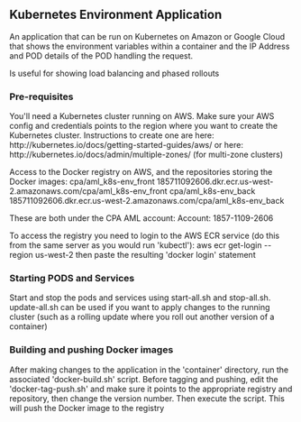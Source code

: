 <h2>Kubernetes Environment Application</h2>

An application that can be run on Kubernetes on Amazon or Google Cloud that shows the environment variables within a container and the IP Address and POD details of the POD handling the request.

Is useful for showing load balancing and phased rollouts

<h3>Pre-requisites</h3>
You'll need a Kubernetes cluster running on AWS. Make sure your AWS config and credentials points to the region where you want to create the Kubernetes cluster. Instructions to create one are here: http://kubernetes.io/docs/getting-started-guides/aws/ or here: http://kubernetes.io/docs/admin/multiple-zones/ (for multi-zone clusters)

Access to the Docker registry on AWS, and the repositories storing the Docker images:
cpa/aml_k8s-env_front
185711092606.dkr.ecr.us-west-2.amazonaws.com/cpa/aml_k8s-env_front
cpa/aml_k8s-env_back
185711092606.dkr.ecr.us-west-2.amazonaws.com/cpa/aml_k8s-env_back

These are both under the CPA AML account:
Account: 1857-1109-2606

To access the registry you need to login to the AWS ECR service (do this from the same server as you would run 'kubectl'):
aws ecr get-login --region us-west-2
then paste the resulting 'docker login' statement 

<h3>Starting PODS and Services</h3>
Start and stop the pods and services using start-all.sh and stop-all.sh. update-all.sh can be used if you want to apply changes to the running cluster (such as a rolling update where you roll out another version of a container)

<h3>Building and pushing Docker images</h3>
After making changes to the application in the 'container' directory, run the associated 'docker-build.sh' script. Before tagging and pushing, edit the 'docker-tag-push.sh' and make sure it points to the appropriate registry and repository, then change the version number. Then execute the script. This will push the Docker image to the registry

